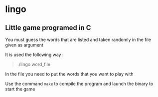 # lingo

## Little game programed in C

You must guess the words that are listed and taken randomly in the file given as argument

It is used the following way :
> ./lingo word_file

In the file you need to put the words that you want to play with

Use the command ```make``` to compile the program and launch the binary to start the game
